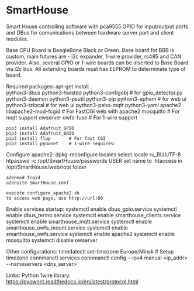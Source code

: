 # SmartHouse
Smart House controlling software with pca9555 GPIO for input/output ports and DBus for comunications between hardware server part and client modules.

Base CPU Board is BeagleBone Black or Green.
Base board fot BBB is custom, main futures are - i2c expander, 1-wire provider, rs485 and CAN provider.
Also, several GPIO or 1-wire boards can be inserted to Base Board via i2c bus. All extending boards must has EEPROM to determinate type of board.

Required packages:
    apt-get install \
        python3-dbus
        python3-twisted
        python3-configobj		# for gpio_detector.py
        python3-daemon
        python3-psutil
        python3-pip
        python3-ephem		# for web ui
        python3-tzlocal		# for web ui
        python3-paho-mqtt
        python3-yaml
        apache2
        libapache2-mod-fcgid	# For FastCGI web with apache2
        mosquitto		# For mqtt support
        owserver owfs-fuse	# For 1-wire support

    pip3 install Adafruit_GPIO
    pip3 install Adafruit_BBIO
    pip3 install flup		# For fast CGI
    pip3 install pyownet	# 1-wire requires:


Configure apache2:
    dpkg-reconfigure locales
    select locale ru_RU.UTF-8
    htpasswd -c /opt/SmartHouse/passwords USER
    set name to .htaccess in /opt/SmartHouse/web/root folder

    a2enmod fcgid
    a2ensite SmartHouse.conf

    execute configure_apache2.sh
	to access web page, use http://url:80


Enable services startup:
    systemctl enable dbus_gpio.service
    systemctl enable dbus_termo.service
    systemctl enable smarthouse_clients.service
    systemctl enable smarthouse_mqtt.service
    systemctl enable smarthouse_owfs_mount.service
    systemctl enable smarthouse_owfs.service
    systemctl enable apache2
    systemctl enable mosquitto
    systemctl disable owserver


Other configurations:
    timedatectl set-timezone Europe/Minsk	# Setup timezone
    connmanctl services
    connmanctl config <service> --ipv4 manual <ip_addr> <netmask> <gateway> --nameservers <dns_server>


Links:
	Python 1wire library: https://pyownet.readthedocs.io/en/latest/protocol.html
